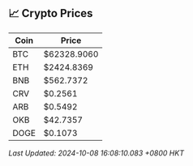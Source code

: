 ## 📈 Crypto Prices

| Coin | Price |
| ---- | ----- |
| BTC | $62328.9060 |
| ETH | $2424.8369 |
| BNB | $562.7372 |
| CRV | $0.2561 |
| ARB | $0.5492 |
| OKB | $42.7357 |
| DOGE | $0.1073 |

_Last Updated: 2024-10-08 16:08:10.083 +0800 HKT_